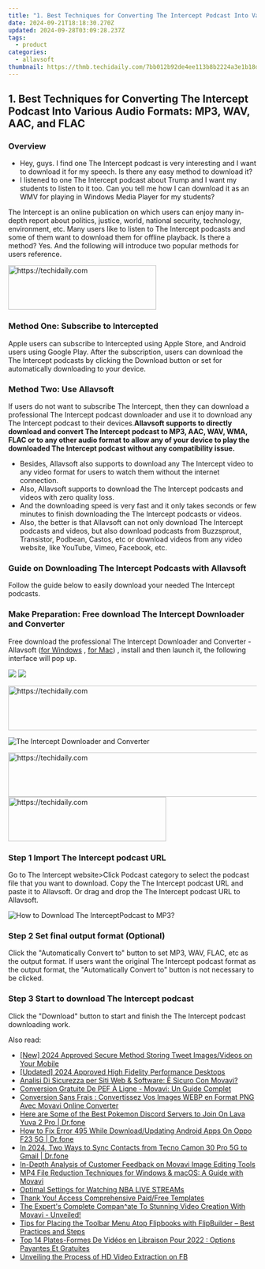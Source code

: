 ```yaml
---
title: "1. Best Techniques for Converting The Intercept Podcast Into Various Audio Formats: MP3, WAV, AAC, and FLAC"
date: 2024-09-21T18:18:30.270Z
updated: 2024-09-28T03:09:28.237Z
tags:
  - product
categories:
  - allavsoft
thumbnail: https://thmb.techidaily.com/7bb012b92de4ee113b8b2224a3e1b18d05f55b62d2c42b5ff5a9529a6741acc4.jpg
---
```


## 1. Best Techniques for Converting The Intercept Podcast Into Various Audio Formats: MP3, WAV, AAC, and FLAC

### Overview

* Hey, guys. I find one The Intercept podcast is very interesting and I want to download it for my speech. Is there any easy method to download it?
* I listened to one The Intercept podcast about Trump and I want my students to listen to it too. Can you tell me how I can download it as an WMV for playing in Windows Media Player for my students?

The Intercept is an online publication on which users can enjoy many in-depth report about politics, justice, world, national security, technology, environment, etc. Many users like to listen to The Intercept podcasts and some of them want to download them for offline playback. Is there a method? Yes. And the following will introduce two popular methods for users reference.

<!-- affiliate ads begin -->
<a href="https://aligracehair.sjv.io/c/5597632/2087234/19272" target="_top" id="2087234">
  <img src="//a.impactradius-go.com/display-ad/19272-2087234" border="0" alt="https://techidaily.com" width="300" height="90"/>
</a>
<img height="0" width="0" src="https://aligracehair.sjv.io/i/5597632/2087234/19272" style="position:absolute;visibility:hidden;" border="0" />
<!-- affiliate ads end -->

### Method One: Subscribe to Intercepted

Apple users can subscribe to Intercepted using Apple Store, and Android users using Google Play. After the subscription, users can download the The Intercept podcasts by clicking the Download button or set for automatically downloading to your device.

### Method Two: Use Allavsoft

If users do not want to subscribe The Intercept, then they can download a professional The Intercept podcast downloader and use it to download any The Intercept podcast to their devices.**Allavsoft supports to directly download and convert The Intercept podcast to MP3, AAC, WAV, WMA, FLAC or to any other audio format to allow any of your device to play the downloaded The Intercept podcast without any compatibility issue.**

* Besides, Allavsoft also supports to download any The Intercept video to any video format for users to watch them without the internet connection.
* Also, Allavsoft supports to download the The Intercept podcasts and videos with zero quality loss.
* And the downloading speed is very fast and it only takes seconds or few minutes to finish downloading the The Intercept podcasts or videos.
* Also, the better is that Allavsoft can not only download The Intercept podcasts and videos, but also download podcasts from Buzzsprout, Transistor, Podbean, Castos, etc or download videos from any video website, like YouTube, Vimeo, Facebook, etc.

### Guide on Downloading The Intercept Podcasts with Allavsoft

Follow the guide below to easily download your needed The Intercept podcasts.

### Make Preparation: Free download The Intercept Downloader and Converter

Free download the professional The Intercept Downloader and Converter - Allavsoft ([for Windows](https://tools.techidaily.com/allavsoft/products/) , [for Mac](https://tools.techidaily.com/allavsoft/products/)) , install and then launch it, the following interface will pop up.

[![](https://www.allavsoft.com/how-to/../images/how-to/free-download-win.jpg)](https://tools.techidaily.com/allavsoft/products/) [![](https://www.allavsoft.com/how-to/../images/how-to/free-download-mac.jpg)](https://tools.techidaily.com/allavsoft/products/)

<!-- affiliate ads begin -->
<a href="https://appsumo.8odi.net/c/5597632/2052059/7443" target="_top" id="2052059">
  <img src="//a.impactradius-go.com/display-ad/7443-2052059" border="0" alt="https://techidaily.com" width="728" height="90"/>
</a>
<img height="0" width="0" src="https://appsumo.8odi.net/i/5597632/2052059/7443" style="position:absolute;visibility:hidden;" border="0" />
<!-- affiliate ads end -->

![The Intercept Downloader and Converter](https://www.allavsoft.com/how-to/../images/allavsoft/screen-shot-600.jpg)

<!-- affiliate ads begin -->
<a href="https://ephamedtechinc.pxf.io/c/5597632/2137219/26400" target="_top" id="2137219">
  <img src="//a.impactradius-go.com/display-ad/26400-2137219" border="0" alt="https://techidaily.com" width="728" height="90"/>
</a>
<img height="0" width="0" src="https://ephamedtechinc.pxf.io/i/5597632/2137219/26400" style="position:absolute;visibility:hidden;" border="0" />
<!-- affiliate ads end -->

<!-- affiliate ads begin -->
<a href="https://wigfever.sjv.io/c/5597632/2014848/22899" target="_top" id="2014848">
  <img src="//a.impactradius-go.com/display-ad/22899-2014848" border="0" alt="https://techidaily.com" width="320" height="90"/>
</a>
<img height="0" width="0" src="https://wigfever.sjv.io/i/5597632/2014848/22899" style="position:absolute;visibility:hidden;" border="0" />
<!-- affiliate ads end -->

### Step 1 Import The Intercept podcast URL

Go to The Intercept website>Click Podcast category to select the podcast file that you want to download. Copy the The Intercept podcast URL and paste it to Allavsoft. Or drag and drop the The Intercept podcast URL to Allavsoft.

![How to Download The InterceptPodcast to MP3?](https://www.allavsoft.com/how-to/../images/how-to/download-rtmp-video/download-rtmp-video.jpg)

### Step 2 Set final output format (Optional)

Click the "Automatically Convert to" button to set MP3, WAV, FLAC, etc as the output format. If users want the original The Intercept podcast format as the output format, the "Automatically Convert to" button is not necessary to be clicked.

### Step 3 Start to download The Intercept podcast

Click the "Download" button to start and finish the The Intercept podcast downloading work.

<ins class="adsbygoogle"
     style="display:block"
     data-ad-format="autorelaxed"
     data-ad-client="ca-pub-7571918770474297"
     data-ad-slot="1223367746"></ins>

<ins class="adsbygoogle"
     style="display:block"
     data-ad-client="ca-pub-7571918770474297"
     data-ad-slot="8358498916"
     data-ad-format="auto"
     data-full-width-responsive="true"></ins>

<span class="atpl-alsoreadstyle">Also read:</span>
<div><ul>
<li><a href="https://twitter-videos.techidaily.com/new-2024-approved-secure-method-storing-tweet-imagesvideos-on-your-mobile/"><u>[New] 2024 Approved Secure Method Storing Tweet Images/Videos on Your Mobile</u></a></li>
<li><a href="https://fox-access.techidaily.com/updated-2024-approved-high-fidelity-performance-desktops/"><u>[Updated] 2024 Approved High Fidelity Performance Desktops</u></a></li>
<li><a href="https://discover-forum.techidaily.com/analisi-di-sicurezza-per-siti-web-and-software-e-sicuro-con-movavi/"><u>Analisi Di Sicurezza per Siti Web & Software: È Sicuro Con Movavi?</u></a></li>
<li><a href="https://discover-forum.techidaily.com/conversion-gratuite-de-pef-a-ligne-movavi-un-guide-complet/"><u>Conversion Gratuite De PEF À Ligne - Movavi: Un Guide Complet</u></a></li>
<li><a href="https://discover-forum.techidaily.com/conversion-sans-frais-convertissez-vos-images-webp-en-format-png-avec-movavi-online-converter/"><u>Conversion Sans Frais : Convertissez Vos Images WEBP en Format PNG Avec Movavi Online Converter</u></a></li>
<li><a href="https://android-pokemon-go.techidaily.com/here-are-some-of-the-best-pokemon-discord-servers-to-join-on-lava-yuva-2-pro-drfone-by-drfone-virtual-android/"><u>Here are Some of the Best Pokemon Discord Servers to Join On Lava Yuva 2 Pro | Dr.fone</u></a></li>
<li><a href="https://change-location.techidaily.com/how-to-fix-error-495-while-downloadupdating-android-apps-on-oppo-f23-5g-drfone-by-drfone-fix-android-problems-fix-android-problems/"><u>How to Fix Error 495 While Download/Updating Android Apps On Oppo F23 5G | Dr.fone</u></a></li>
<li><a href="https://android-transfer.techidaily.com/in-2024-two-ways-to-sync-contacts-from-tecno-camon-30-pro-5g-to-gmail-drfone-by-drfone-transfer-from-android-transfer-from-android/"><u>In 2024, Two Ways to Sync Contacts from Tecno Camon 30 Pro 5G to Gmail | Dr.fone</u></a></li>
<li><a href="https://discover-forum.techidaily.com/in-depth-analysis-of-customer-feedback-on-movavi-image-editing-tools/"><u>In-Depth Analysis of Customer Feedback on Movavi Image Editing Tools</u></a></li>
<li><a href="https://discover-forum.techidaily.com/mp4-file-reduction-techniques-for-windows-and-macos-a-guide-with-movavi/"><u>MP4 File Reduction Techniques for Windows & macOS: A Guide with Movavi</u></a></li>
<li><a href="https://vp-tips.techidaily.com/optimal-settings-for-watching-nba-live-streams/"><u>Optimal Settings for Watching NBA LIVE STREAMs</u></a></li>
<li><a href="https://extra-lessons.techidaily.com/thank-you-access-comprehensive-paidfree-templates/"><u>Thank You! Access Comprehensive Paid/Free Templates</u></a></li>
<li><a href="https://discover-forum.techidaily.com/the-experts-complete-companate-to-stunning-video-creation-with-movavi-unveiled/"><u>The Expert's Complete Compan^ate To Stunning Video Creation With Movavi - Unveiled!</u></a></li>
<li><a href="https://discover-excellent.techidaily.com/tips-for-placing-the-toolbar-menu-atop-flipbooks-with-flipbuilder-best-practices-and-steps/"><u>Tips for Placing the Toolbar Menu Atop Flipbooks with FlipBuilder – Best Practices and Steps</u></a></li>
<li><a href="https://discover-forum.techidaily.com/top-14-plates-formes-de-videos-en-libraison-pour-2022-options-payantes-et-gratuites/"><u>Top 14 Plates-Formes De Vidéos en Libraison Pour 2022 : Options Payantes Et Gratuites</u></a></li>
<li><a href="https://facebook-video-content.techidaily.com/unveiling-the-process-of-hd-video-extraction-on-fb/"><u>Unveiling the Process of HD Video Extraction on FB</u></a></li>
</ul></div>


